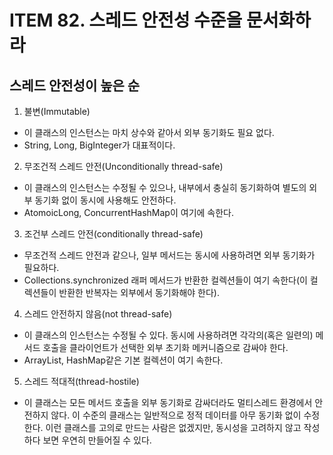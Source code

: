 # ITEM 82. 스레드 안전성 수준을 문서화하라

## 스레드 안전성이 높은 순

1. 불변(Immutable)
- 이 클래스의 인스턴스는 마치 상수와 같아서 외부 동기화도 필요 없다.
- String, Long, BigInteger가 대표적이다.
2. 무조건적 스레드 안전(Unconditionally thread-safe)
- 이 클래스의 인스턴스는 수정될 수 있으나, 내부에서 충실히 동기화하여 별도의 외부 동기화 없이 동시에 사용해도 안전하다.
- AtomoicLong, ConcurrentHashMap이 여기에 속한다.
3. 조건부 스레드 안전(conditionally thread-safe)
- 무조건적 스레드 안전과 같으나, 일부 메서드는 동시에 사용하려면 외부 동기화가 필요하다.
- Collections.synchronized 래퍼 메서드가 반환한 컬렉션들이 여기 속한다(이 컬렉션들이 반환한 반복자는 외부에서 동기화해야 한다).
4. 스레드 안전하지 않음(not thread-safe)
- 이 클래스의 인스턴스는 수정될 수 있다. 동시에 사용하려면 각각의(혹은 일련의) 메서드 호출을 클라이언트가 선택한 외부 초기화 메커니즘으로 감싸야 한다.
- ArrayList, HashMap같은 기본 컬렉션이 여기 속한다.
5. 스레드 적대적(thread-hostile)
- 이 클래스는 모든 메서드 호출을 외부 동기화로 감싸더라도 멀티스레드 환경에서 안전하지 않다. 이 수준의 클래스는 일반적으로 정적 데이터를 아무 동기화 없이 수정한다. 이런 클래스를 고의로 만드는 사람은 없겠지만, 동시성을 고려하지 않고 작성하다 보면 우연히 만들어질 수 있다.

